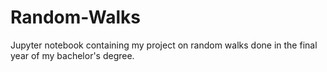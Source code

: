 # Random-Walks
Jupyter notebook containing my project on random walks done in the final year of my bachelor's degree.
